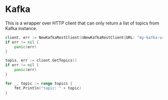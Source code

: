 # Kafka

This is a wrapper over HTTP client that can only return a list of topics from Kafka instance.

```go
client, err := NewKafkaRestClient(&NewKafkaRestClient{URL: "my-kafka-url"})
if err != nil {
    panic(err)
}

topis, err := client.GetTopics()
if err != nil {
    panic(err)
}

for _, topic := range topics {
    fmt.Println("topic: " + topic)
}
```